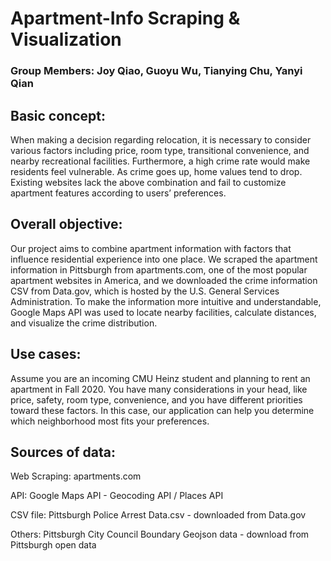 # Apartment-Info Scraping & Visualization
### Group Members: Joy Qiao, Guoyu Wu, Tianying Chu, Yanyi Qian

## Basic concept: 
When making a decision regarding relocation, it is necessary to consider various factors including price, room type, transitional convenience, and nearby recreational facilities. Furthermore, a high crime rate would make residents feel vulnerable. As crime goes up, home values tend to drop. Existing websites lack the above combination and fail to customize apartment features according to users’ preferences.
## Overall objective: 
Our project aims to combine apartment information with factors that influence residential experience into one place.
We scraped the apartment information in Pittsburgh from apartments.com, one of the most popular apartment websites in America, and we downloaded the crime information CSV from Data.gov, which is hosted by the U.S. General Services Administration. To make the information more intuitive and understandable, Google Maps API was used to locate nearby facilities, calculate distances, and visualize the crime distribution.
## Use cases: 
Assume you are an incoming CMU Heinz student and planning to rent an apartment in Fall 2020. You have many considerations in your head, like price, safety, room type, convenience, and you have different priorities toward these factors. In this case, our application can help you determine which neighborhood most fits your preferences.
## Sources of data:
Web Scraping: apartments.com

API: Google Maps API  - Geocoding API / Places API 

CSV file: Pittsburgh Police Arrest Data.csv - downloaded from Data.gov

Others: Pittsburgh City Council Boundary Geojson data - download from Pittsburgh open data


